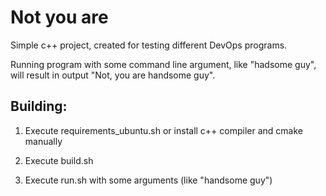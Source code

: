 # Not you are

Simple c++ project, created for testing different DevOps programs.

Running program with some command line argument, like "hadsome guy", will result in output "Not, you are handsome guy".

## Building:

1) Execute requirements_ubuntu.sh or install c++ compiler and cmake manually

2) Execute build.sh

3) Execute run.sh with some arguments (like "handsome guy")
